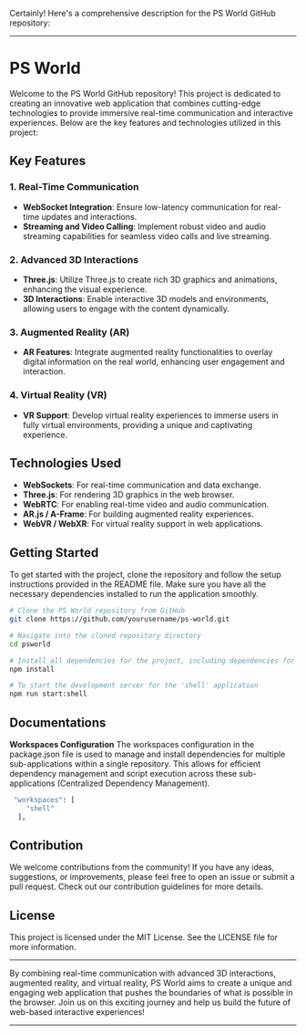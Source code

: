 Certainly! Here's a comprehensive description for the PS World GitHub repository:

---

# PS World

Welcome to the PS World GitHub repository! This project is dedicated to creating an innovative web application that combines cutting-edge technologies to provide immersive real-time communication and interactive experiences. Below are the key features and technologies utilized in this project:

## Key Features

### 1. Real-Time Communication
- **WebSocket Integration**: Ensure low-latency communication for real-time updates and interactions.
- **Streaming and Video Calling**: Implement robust video and audio streaming capabilities for seamless video calls and live streaming.

### 2. Advanced 3D Interactions
- **Three.js**: Utilize Three.js to create rich 3D graphics and animations, enhancing the visual experience.
- **3D Interactions**: Enable interactive 3D models and environments, allowing users to engage with the content dynamically.

### 3. Augmented Reality (AR)
- **AR Features**: Integrate augmented reality functionalities to overlay digital information on the real world, enhancing user engagement and interaction.

### 4. Virtual Reality (VR)
- **VR Support**: Develop virtual reality experiences to immerse users in fully virtual environments, providing a unique and captivating experience.

## Technologies Used

- **WebSockets**: For real-time communication and data exchange.
- **Three.js**: For rendering 3D graphics in the web browser.
- **WebRTC**: For enabling real-time video and audio communication.
- **AR.js / A-Frame**: For building augmented reality experiences.
- **WebVR / WebXR**: For virtual reality support in web applications.

## Getting Started

To get started with the project, clone the repository and follow the setup instructions provided in the README file. Make sure you have all the necessary dependencies installed to run the application smoothly.

```bash
# Clone the PS World repository from GitHub
git clone https://github.com/yourusername/ps-world.git

# Navigate into the cloned repository directory
cd psworld

# Install all dependencies for the project, including dependencies for all sub-applications as specified by the workspace configuration in the main package.json
npm install

# To start the development server for the 'shell' application
npm run start:shell
```

## Documentations

**Workspaces Configuration**
The workspaces configuration in the package.json file is used to manage and install dependencies for multiple sub-applications within a single repository. This allows for efficient dependency management and script execution across these sub-applications (Centralized Dependency Management).
```bash
 "workspaces": [
    "shell"
  ],
```

## Contribution

We welcome contributions from the community! If you have any ideas, suggestions, or improvements, please feel free to open an issue or submit a pull request. Check out our contribution guidelines for more details.

## License

This project is licensed under the MIT License. See the LICENSE file for more information.

---

By combining real-time communication with advanced 3D interactions, augmented reality, and virtual reality, PS World aims to create a unique and engaging web application that pushes the boundaries of what is possible in the browser. Join us on this exciting journey and help us build the future of web-based interactive experiences!

---
